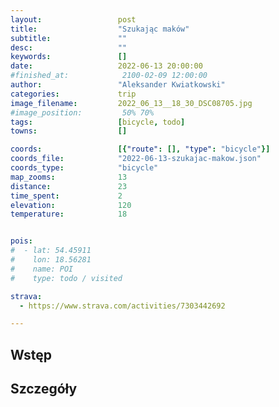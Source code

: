 ```yaml
---
layout:                 post
title:                  "Szukając maków"
subtitle:               ""
desc:                   ""
keywords:               []
date:                   2022-06-13 20:00:00
#finished_at:            2100-02-09 12:00:00
author:                 "Aleksander Kwiatkowski"
categories:             trip
image_filename:         2022_06_13__18_30_DSC08705.jpg
#image_position:         50% 70%
tags:                   [bicycle, todo]
towns:                  []

coords:                 [{"route": [], "type": "bicycle"}]
coords_file:            "2022-06-13-szukajac-makow.json"
coords_type:            "bicycle"
map_zooms:              13
distance:               23
time_spent:             2
elevation:              120
temperature:            18


pois:
#  - lat: 54.45911
#    lon: 18.56281
#    name: POI
#    type: todo / visited

strava:
  - https://www.strava.com/activities/7303442692

---
```



## Wstęp

## Szczegóły
